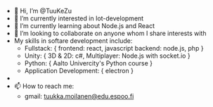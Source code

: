 - 👋 Hi, I’m @TuuKeZu
- 👀 I’m currently interested in Iot-development
- 🌱 I’m currently learning about Node.js and React
- 💞️ I’m looking to collaborate on anyone whom I share interests with
- My skills in softare development include:
  - Fullstack: {
    frontend: react, javascript
    backend: node.js, php
  }
  - Unity: {
    3D & 2D: c#,
    Multiplayer: Node.js with socket.io
  }
  - Python: {
    Aalto Univercity's Python course
  }
  - Application Development: {
    electron
  }
- 
- 📫 How to reach me:
     - gmail: tuukka.moilanen@edu.espoo.fi

<!---
TuuKeZu/TuuKeZu is a ✨ special ✨ repository because its `README.md` (this file) appears on your GitHub profile.
You can click the Preview link to take a look at your changes.
--->
